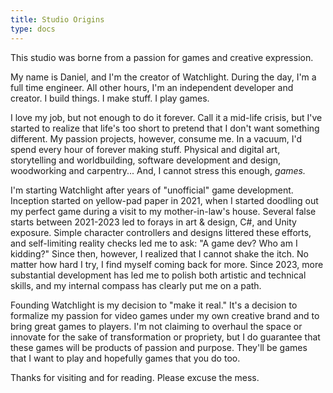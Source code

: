 ```yaml
---
title: Studio Origins
type: docs
---
```


This studio was borne from a passion for games and creative expression.

My name is Daniel, and I'm the creator of Watchlight. During the day, I'm a full time engineer. All other hours, I'm an independent developer and creator. I build things. I make stuff. I play games.

I love my job, but not enough to do it forever. Call it a mid-life crisis, but I've started to realize that life's too short to pretend that I don't want something different. My passion projects, however, consume me. In a vacuum, I'd spend every hour of forever making stuff. Physical and digital art, storytelling and worldbuilding, software development and design, woodworking and carpentry... And, I cannot stress this enough, *games.*

I'm starting Watchlight after years of "unofficial" game development. Inception started on yellow-pad paper in 2021, when I started doodling out my perfect game during a visit to my mother-in-law's house. Several false starts between 2021-2023 led to forays in art & design, C#, and Unity exposure. Simple character controllers and designs littered these efforts, and self-limiting reality checks led me to ask: "A game dev? Who am I kidding?" Since then, however, I realized that I cannot shake the itch. No matter how hard I try, I find myself coming back for more. Since 2023, more substantial development has led me to polish both artistic and technical skills, and my internal compass has clearly put me on a path.

Founding Watchlight is my decision to "make it real." It's a decision to formalize my passion for video games under my own creative brand and to bring great games to players. I'm not claiming to overhaul the space or innovate for the sake of transformation or propriety, but I do guarantee that these games will be products of passion and purpose. They'll be games that I want to play and hopefully games that you do too.

Thanks for visiting and for reading. Please excuse the mess.